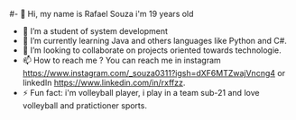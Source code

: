 #- 👋 Hi, my name is Rafael Souza i'm 19 years old
- 👀 I’m a student of system development
- 🌱 I’m currently learning Java and others languages like Python and C#.
- 💞️ I’m looking to collaborate on projects oriented towards technologie.
- 📫 How to reach me ? You can reach me in instagram https://www.instagram.com/_souza0311?igsh=dXF6MTZwajVncng4 or linkedIn https://www.linkedin.com/in/rxffzz.
- ⚡ Fun fact: i'm volleyball player, i play in a team sub-21 and love volleyball and pratictioner sports.

<!---
Rxffzz/Rxffzz is a ✨ special ✨ repository because its `README.md` (this file) appears on your GitHub profile.
You can click the Preview link to take a look at your changes.
--->

